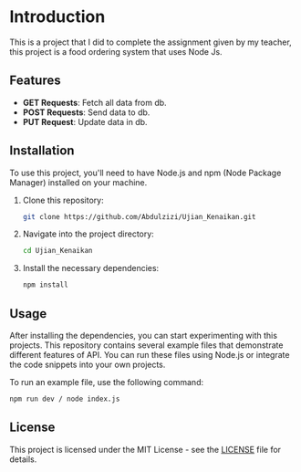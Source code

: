 # Introduction

This is a project that I did to complete the assignment given by my teacher, this project is a food ordering system that uses Node Js.

## Features

- **GET Requests**: Fetch all data from db.
- **POST Requests**: Send data to db.
- **PUT Request**: Update data in db.

## Installation

To use this project, you'll need to have Node.js and npm (Node Package Manager) installed on your machine.

1. Clone this repository:

   ```bash
   git clone https://github.com/Abdulzizi/Ujian_Kenaikan.git
   ```

2. Navigate into the project directory:

   ```bash
   cd Ujian_Kenaikan
   ```

3. Install the necessary dependencies:

   ```bash
   npm install
   ```

## Usage

After installing the dependencies, you can start experimenting with this projects. This repository contains several example files that demonstrate different features of API. You can run these files using Node.js or integrate the code snippets into your own projects.

To run an example file, use the following command:

```bash
npm run dev / node index.js
```

## License

This project is licensed under the MIT License - see the [LICENSE](LICENSE) file for details.

